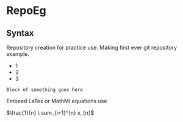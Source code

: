 # RepoEg
## Syntax

Repository creation for practice use. Making first ever git repository example.

- 1
- 2
- 3


```
Block of something goes here
```

Embeed LaTex or MathMl equations use

$\frac{1}{n} \ sum_{i=1}^{n} x_{n}$
